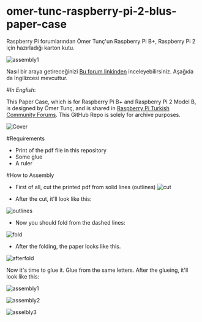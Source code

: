 # omer-tunc-raspberry-pi-2-blus-paper-case
Raspberry Pi forumlarından Ömer Tunç'un Raspberry Pi B+, Raspberry Pi 2 için hazırladığı karton kutu.

![assembly1](http://i.imgur.com/9uMnyew.jpg)

Nasıl bir araya getireceğinizi [Bu forum linkinden](http://forum.raspi.gen.tr/konu-rasberry-pi-b-ve-2-karton-kutu?pid=2215#pid2215) inceleyebilirsiniz. Aşağıda da İngilizcesi mevcuttur.

#_In English_:

This Paper Case, which is for Raspberry Pi B+ and Raspberry Pi 2 Model B, is designed by Ömer Tunç, and is shared in [Raspberry Pi Turkish Community Forums](http://forum.raspi.gen.tr/konu-rasberry-pi-b-ve-2-karton-kutu). This GitHub Repo is solely for archive purposes.

![Cover](http://i.imgur.com/8vCQAbI.jpg)

#Requirements

* Print of the pdf file in this repository
* Some glue
* A ruler

#How to Assembly

* First of all, cut the printed pdf from solid lines (outlines)
![cut](http://i.imgur.com/N8W0MFC.jpg)

* After the cut, it'll look like this:

![outlines](http://i.imgur.com/6JEJ17x.jpg)

* Now you should fold from the dashed lines:

![fold](http://i.imgur.com/gNm9rYx.jpg)

* After the folding, the paper looks like this. 

![afterfold](http://i.imgur.com/gNPkW3b.jpg)

Now it's time to glue it. Glue from the same letters. After the glueing, it'll look like this:

![assembly1](http://i.imgur.com/uH4yIyN.jpg)

![assembly2](http://i.imgur.com/sUSqE6F.jpg)

![asselbly3](http://i.imgur.com/nxh4Xqy.jpg)